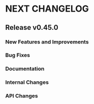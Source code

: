 # NEXT CHANGELOG

## Release v0.45.0

### New Features and Improvements

### Bug Fixes

### Documentation

### Internal Changes

### API Changes
